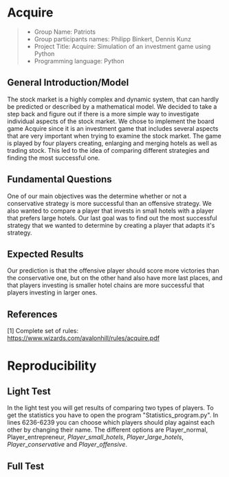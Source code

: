 # Acquire

> * Group Name: Patriots
> * Group participants names: Philipp Binkert, Dennis Kunz
> * Project Title: Acquire: Simulation of an investment game using Python
> * Programming language: Python

## General Introduction/Model
The stock market is a highly complex and dynamic system, that can hardly be predicted or described by a mathematical model. We decided to take a step back and figure out if there is a more simple way to investigate individual aspects of the stock market. We chose to implement the board game Acquire since it is an investment game that includes several aspects that are very important when trying to examine the stock market. The game is played by four players creating, enlarging and merging hotels as well as trading stock. This led to the idea of comparing different strategies and finding the most successful one.

## Fundamental Questions
One of our main objectives was the determine whether or not a conservative strategy is more successful than an offensive strategy. We also wanted to compare a player that invests in small hotels with a player that prefers large hotels. Our last goal was to find out the most successful strategy that we wanted to determine by creating a player that adapts it's strategy.

## Expected Results
Our prediction is that the offensive player should score more victories than the conservative one, but on the other hand also have more last places, and that players investing is smaller hotel chains are more successful that players investing in larger ones.

## References 
[1] Complete set of rules: https://www.wizards.com/avalonhill/rules/acquire.pdf


# Reproducibility
## Light Test
In the light test you will get results of comparing two types of players. To get the statistics you have to open the program "Statistics_program.py". In lines 6236-6239 you can choose which players should play against each other by changing their name. The different options are Player\_normal, Player\_entrepreneur, $Player\_small\_hotels$, $Player\_large\_hotels$, $Player\_conservative$ and $Player\_offensive$.

## Full Test

